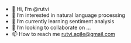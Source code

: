 - 👋 Hi, I’m @rutvi
- 👀 I’m interested in natural language processing
- 🌱 I’m currently learning sentiment analysis
- 💞️ I’m looking to collaborate on ...
- 📫 How to reach me rutvi.agile@gmail.com

<!---
rutvi/rutvi is a ✨ special ✨ repository because its `README.md` (this file) appears on your GitHub profile.
You can click the Preview link to take a look at your changes.
--->
